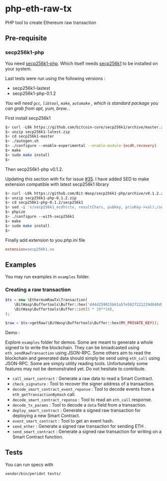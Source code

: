 # php-eth-raw-tx
PHP tool to create Ethereum raw transaction


## Pre-requisite

### secp256k1-php

You need [secp256k1-php](https://github.com/Bit-Wasp/secp256k1-php).
Which itself needs [secp256k1](https://github.com/bitcoin-core/secp256k1) to be installed on your system.

Last tests were run using the following versions :
* secp256k1-lastest
* secp256k1-php-0.1.2

*You will need `gcc`, `libtool`,  `make`, `automake` , which is standard package you can grab from apt, yum, brew...*

First install secp256k1
```bash
$> curl -L0k https://github.com/bitcoin-core/secp256k1/archive/master.zip > secp256k1-latest.zip
$> unzip secp256k1-latest.zip
$> cd secp256k1-master
$> ./autogen.sh
$> ./configure --enable-experimental --enable-module-{ecdh,recovery}
$> make
$> sudo make install
$>
```
Then secp256k1-php v0.1.2. 

Updating this section with fix for issue [#35](https://github.com/Domraider/php-eth-raw-tx/issues/35). 
I have added SED to make extension compatible with latest secp256k1 library
```bash
$> curl -L0k https://github.com/Bit-Wasp/secp256k1-php/archive/v0.1.2.zip > secp256k1-php-0.1.2.zip
$> unzip secp256k1-php-0.1.2.zip
$> cd secp256k1-php-0.1.2/secp256k1
$> sed -i 's/secp256k1_ecdh(ctx, resultChars, pubkey, privKey->val);/secp256k1_ecdh(ctx, resultChars, pubkey, privKey->val, NULL, NULL);/' secp256k1.c
$> phpize
$> ./configure --with-secp256k1
$> make
$> sudo make install
$>
```

Finally add extension to you *php.ini* file

```ini
extension=secp256k1.so
```


## Examples

You may run examples in `examples` folder.

### Creating a raw transaction

```php
$tx = new \EthereumRawTx\Transaction(
    \BitWasp\Buffertools\Buffer::hex('d44d259015b61a5fe5027221239d840d92583adb'),
    \BitWasp\Buffertools\Buffer::int(5 * 10**18),
);

$raw = $tx->getRaw(\BitWasp\Buffertools\Buffer::hex(MY_PRIVATE_KEY));
```

Demo :

Explore `examples` folder for demos.
Some are meant to generate a whole signed tx to write the blockchain. They can be broadcasted using `eth_sendRawTransaction` using JSON-RPC.
Some others aim to read the blockchain and generated data should simply be send using `eth_call` using JSON-RPC.
Some are simply utility reading tools.
Unfortunately some features may not be demonstrated yet. Do not hesitate to contribute.

* `call_smart_contract` : Generate a raw data to read a Smart Contract.
* `check_signature` : Tool to recover the signer address of a transaction.
* `decode_smart_contract_event_reponse` : Tool to decode events from a `eth_getTransactionByHash` call.
* `decode_smart_contract_reponse` : Tool to read an `eth_call` response. 
* `decode_tx_params` : Tool to decode a `data` field from a transaction.
* `deploy_smart_contract` : Generate a signed raw transaction for deploying a new Smart Contract.
* `event_smart_contract` : Tool to get an event hash.  
* `send_ether` : Generate a signed raw transaction for sending ETH .
* `send_smart_contract` : Generate a signed raw transaction for writing on a Smart Contract function.

## Tests

You can run specs with

```bash
vendor/bin/peridot tests/
```
